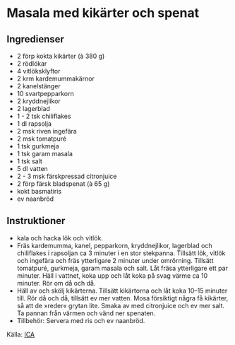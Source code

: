 # Masala med kikärter och spenat

## Ingredienser

* 2 förp kokta kikärter (à 380 g)
* 2 rödlökar
* 4 vitlöksklyftor
* 2 krm kardemummakärnor
* 2 kanelstänger
* 10 svartpepparkorn
* 2 kryddnejlikor
* 2 lagerblad
* 1 -  2 tsk chiliflakes
* 1 dl rapsolja
* 2 msk riven ingefära
* 2 msk tomatpuré
* 1 tsk gurkmeja
* 1 tsk garam masala
* 1 tsk salt
* 5 dl vatten
* 2 -  3 msk färskpressad citronjuice
* 2 förp färsk bladspenat (à 65 g)
* kokt basmatiris
* ev naanbröd

## Instruktioner

* kala och hacka lök och vitlök.
* Fräs kardemumma, kanel, pepparkorn, kryddnejlikor, lagerblad och chiliflakes i rapsoljan ca 3 minuter i en stor stekpanna. Tillsätt lök, vitlök och ingefära och fräs ytterligare 2 minuter under omrörning. Tillsätt tomatpuré, gurkmeja, garam masala och salt. Låt fräsa ytterligare ett par minuter. Häll i vattnet, koka upp och låt koka på svag värme ca 10 minuter. Rör om då och då.
* Häll av och skölj kikärterna. Tillsätt kikärtorna och låt koka 10–15 minuter till. Rör då och då, tillsätt ev mer vatten. Mosa försiktigt några få kikärter, så att de »reder« grytan lite. Smaka av med citronjuice och ev mer salt. Ta pannan från värmen och vänd ner spenaten.
* Tillbehör: Servera med ris och ev naanbröd. 

 Källa: [ICA](https://www.ica.se/recept/masala-med-kikarter-och-spenat-722624/)